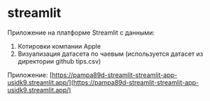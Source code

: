 # streamlit
Приложение на платформе Streamlit с данными:
  1. Котировки компании Apple
  2. Визуализация датасета по чаевым (используется датасет из директории github tips.csv)

Приложение:
[https://pampa89d-streamlit-streamlit-app-usidk9.streamlit.app/](https://pampa89d-streamlit-streamlit-app-usidk9.streamlit.app/)
